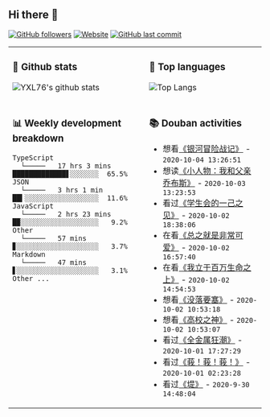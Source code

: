## Hi there 👋

[![GitHub followers](https://img.shields.io/github/followers/YXL76?style=for-the-badge&color=blue)](https://github.com/YXL76?tab=followers)
[![Website](https://img.shields.io/website?style=for-the-badge&up_message=Blog&url=https%3A%2F%2Fyxl76.net%2F&color=brightgreen)](https://yxl76.net)
[![GitHub last commit](https://img.shields.io/github/last-commit/YXL76/YXL76?label=update&style=for-the-badge&color=orange)](https://github.com/YXL76/YXL76)

<table>
<tr>
<td valign="top" width="54%">

### 🔭 Github stats

![YXL76's github stats](https://github-readme-stats.yxl76.vercel.app/api?username=YXL76&count_private=true&show_icons=true&theme=tokyonight)

</td>

<td valign="top" width="46%">

### 🌱 Top languages

![Top Langs](https://github-readme-stats.yxl76.vercel.app/api/top-langs/?username=YXL76&layout=compact&theme=tokyonight)

</td>
</tr>
<tr>
<td valign="top" width="54%">

### 📊 Weekly development breakdown

```text
TypeScript
  └─────   17 hrs 3 mins  █████████████▋░░░░░░░  65.5%
JSON
  └─────   3 hrs 1 min    ██▍░░░░░░░░░░░░░░░░░░  11.6%
JavaScript
  └─────   2 hrs 23 mins  █▉░░░░░░░░░░░░░░░░░░░   9.2%
Other
  └─────   57 mins        ▊░░░░░░░░░░░░░░░░░░░░   3.7%
Markdown
  └─────   47 mins        ▋░░░░░░░░░░░░░░░░░░░░   3.1%
Other ...
```

</td>
<td valign="top" width="46%">

### 📚 Douban activities

- 想看[《银河冒险战记》](http://movie.douban.com/subject/1769771/) - `2020-10-04 13:26:51`
- 想读[《小人物：我和父亲乔布斯》](https://book.douban.com/subject/33408128/) - `2020-10-03 13:23:53`
- 看过[《学生会的一己之见》](http://movie.douban.com/subject/3807884/) - `2020-10-02 18:38:06`
- 在看[《总之就是非常可爱》](http://movie.douban.com/subject/33377767/) - `2020-10-02 16:57:40`
- 在看[《我立于百万生命之上》](http://movie.douban.com/subject/34990427/) - `2020-10-02 14:54:53`
- 想看[《没落要塞》](http://movie.douban.com/subject/34456099/) - `2020-10-02 10:53:18`
- 想看[《高校之神》](http://movie.douban.com/subject/34984156/) - `2020-10-02 10:53:07`
- 看过[《全金属狂潮》](http://movie.douban.com/subject/1459767/) - `2020-10-01 17:27:29`
- 看过[《莪！莪！莪！》](http://movie.douban.com/subject/26268591/) - `2020-10-01 02:23:28`
- 看过[《堤》](http://movie.douban.com/subject/1306626/) - `2020-9-30 14:48:04`

</td>
</tr>
</table>

<!--
**YXL76/YXL76** is a ✨ _special_ ✨ repository because its `README.md` (this file) appears on your GitHub profile.

Here are some ideas to get you started:

- 🔭 I’m currently working on ...
- 🌱 I’m currently learning ...
- 👯 I’m looking to collaborate on ...
- 🤔 I’m looking for help with ...
- 💬 Ask me about ...
- 📫 How to reach me: ...
- 😄 Pronouns: ...
- ⚡ Fun fact: ...
-->
